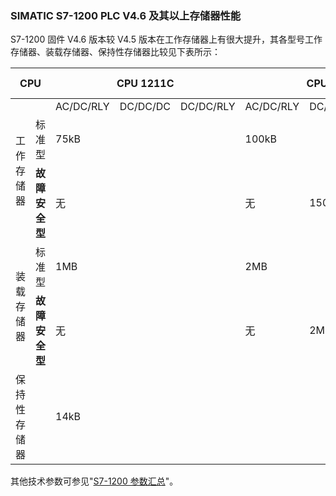 ### SIMATIC S7-1200 PLC V4.6 及其以上存储器性能

S7-1200 固件 V4.6 版本较 V4.5
版本在工作存储器上有很大提升，其各型号工作存储器、装载存储器、保持性存储器比较见下表所示：

<table style="width:100%;" width="1594" data-border="1">
<colgroup>
<col style="width: 6%" />
<col style="width: 6%" />
<col style="width: 6%" />
<col style="width: 6%" />
<col style="width: 6%" />
<col style="width: 6%" />
<col style="width: 6%" />
<col style="width: 6%" />
<col style="width: 6%" />
<col style="width: 6%" />
<col style="width: 6%" />
<col style="width: 6%" />
<col style="width: 6%" />
<col style="width: 6%" />
<col style="width: 6%" />
</colgroup>
<thead>
<tr>
<th colspan="2" scope="col">CPU</th>
<th colspan="3" scope="col">CPU 1211C</th>
<th colspan="3" scope="col">CPU 1212C</th>
<th colspan="3" scope="col">CPU 1214C</th>
<th colspan="3" scope="col">CPU 1215C</th>
<th scope="col">CPU 1217C</th>
</tr>
</thead>
<tbody>
<tr>
<td rowspan="3" width="100">工作存储器</td>
<td width="100"> </td>
<td width="100"><div data-align="center">
AC/DC/RLY
</div></td>
<td width="100"><div data-align="center">
DC/DC/DC
</div></td>
<td width="100"><div data-align="center">
DC/DC/RLY
</div></td>
<td width="100"><div data-align="center">
AC/DC/RLY
</div></td>
<td width="100"><div data-align="center">
DC/DC/DC
</div></td>
<td width="100"><div data-align="center">
DC/DC/RLY
</div></td>
<td width="100"><div data-align="center">
AC/DC/RLY
</div></td>
<td width="100"><div data-align="center">
DC/DC/DC
</div></td>
<td width="100"><div data-align="center">
DC/DC/RLY
</div></td>
<td width="100"><div data-align="center">
AC/DC/RLY
</div></td>
<td width="100"><div data-align="center">
DC/DC/DC
</div></td>
<td width="100"><div data-align="center">
DC/DC/RLY
</div></td>
<td width="100"><div data-align="center">
DC/DC/DC
</div></td>
</tr>
<tr>
<td><div data-align="center">
标准型
</div></td>
<td colspan="3"><div data-align="center">
75kB
</div></td>
<td colspan="3"><div data-align="center">
100kB
</div></td>
<td colspan="3"><div data-align="center">
150kB
</div></td>
<td colspan="3"><div data-align="center">
200kB
</div></td>
<td width="100"><div data-align="center">
250kB
</div></td>
</tr>
<tr>
<td><div data-align="center">
<strong>故障安全型</strong>
</div></td>
<td colspan="3"><div data-align="center">
无
</div>
<div data-align="center">
&#10;</div>
<div data-align="center">
&#10;</div></td>
<td><div data-align="center">
无
</div></td>
<td colspan="2"><div data-align="center">
150kB
</div>
<div data-align="center">
&#10;</div></td>
<td><div data-align="center">
无
</div></td>
<td colspan="2"><div data-align="center">
200kB
</div>
<div data-align="center">
&#10;</div></td>
<td><div data-align="center">
无
</div></td>
<td colspan="2"><div data-align="center">
250kB
</div>
<div data-align="center">
&#10;</div></td>
<td><div data-align="center">
无
</div></td>
</tr>
<tr>
<td rowspan="2" width="100">装载存储器</td>
<td><div data-align="center">
标准型
</div></td>
<td colspan="3">1MB</td>
<td colspan="3">2MB</td>
<td colspan="3">4MB</td>
<td colspan="3">4MB</td>
<td>4MB</td>
</tr>
<tr>
<td width="100"><div data-align="center">
<strong>故障安全型</strong>
</div></td>
<td colspan="3"><div data-align="center">
无
</div>
<div data-align="center">
&#10;</div>
<div data-align="center">
&#10;</div></td>
<td width="100"><div data-align="center">
无
</div></td>
<td colspan="2"><div data-align="center">
2MB
</div>
<div data-align="center">
&#10;</div></td>
<td width="100"><div data-align="center">
无
</div></td>
<td colspan="2"><div data-align="center">
4MB
</div>
<div data-align="center">
&#10;</div></td>
<td width="100"><div data-align="center">
无
</div></td>
<td colspan="2"><div data-align="center">
4MB
</div>
<div data-align="center">
&#10;</div></td>
<td width="100"><div data-align="center">
无
</div></td>
</tr>
<tr>
<td width="100">保持性存储器</td>
<td><div data-align="center">
&#10;</div></td>
<td colspan="13">14kB</td>
</tr>
</tbody>
</table>

其他技术参数可参见"[S7-1200 参数汇总](S7-1200_New_Para.html)"。
